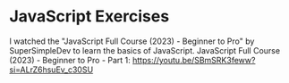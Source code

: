 # JavaScript Exercises
I watched the "JavaScript Full Course (2023) - Beginner to Pro" by SuperSimpleDev to learn the basics of JavaScript.
JavaScript Full Course (2023) - Beginner to Pro - Part 1: https://youtu.be/SBmSRK3feww?si=ALrZ6hsuEv_c30SU
